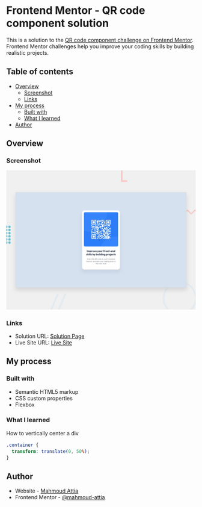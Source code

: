 # Frontend Mentor - QR code component solution

This is a solution to the [QR code component challenge on Frontend Mentor](https://www.frontendmentor.io/challenges/qr-code-component-iux_sIO_H). Frontend Mentor challenges help you improve your coding skills by building realistic projects.

## Table of contents

- [Overview](#overview)
  - [Screenshot](#screenshot)
  - [Links](#links)
- [My process](#my-process)
  - [Built with](#built-with)
  - [What I learned](#what-i-learned)
- [Author](#author)

## Overview

### Screenshot

![project screenshot](./design/desktop-preview.jpg)

### Links

- Solution URL: [Solution Page](https://www.frontendmentor.io/solutions/qr-code-component-using-flexbox-nXK55dYt2i)
- Live Site URL: [Live Site](https://attia-mahmoud.github.io/QR-Code/)

## My process

### Built with

- Semantic HTML5 markup
- CSS custom properties
- Flexbox

### What I learned

How to vertically center a div

```css
.container {
  transform: translate(0, 50%);
}
```

## Author

- Website - [Mahmoud Attia](https://www.mahmoudattia.com)
- Frontend Mentor - [@mahmoud-attia](https://www.frontendmentor.io/profile/attia-mahmoud)
